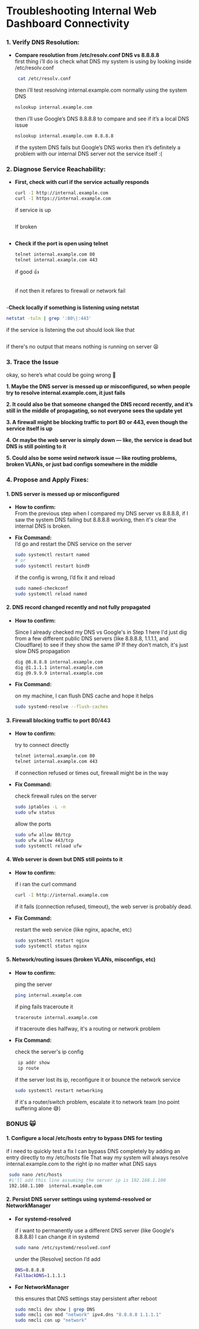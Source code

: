 
# **Troubleshooting Internal Web Dashboard Connectivity**



### **1. Verify DNS Resolution:**
- **Compare resolution from /etc/resolv.conf DNS vs 8.8.8.8**  
  first thing i’ll do is check what DNS my system is using by looking inside /etc/resolv.conf 
  ```bash
   cat /etc/resolv.conf
  ```
  then i’ll test resolving internal.example.com normally using the system DNS
  ```bash
  nslookup internal.example.com
  ```
  then i’ll use Google’s DNS 8.8.8.8 to compare and see if it’s a local DNS issue
  ```bash
  nslookup internal.example.com 8.8.8.8
  ```
  if the system DNS fails but Google’s DNS works then it’s definitely a problem with our internal DNS server not the service itself :(




### **2. Diagnose Service Reachability:**

- **First, check with curl if the service actually responds**  
  ```bash
  curl -I http://internal.example.com
  curl -I https://internal.example.com
  ```
  if service is up
  ```bash
  
  ```
  If broken
  ```bash
  ```
  
- **Check if the port is open using telnet**  
  ```bash
  telnet internal.example.com 80
  telnet internal.example.com 443
  ```
  if good :thumbsup:	
  ```bash
  ```
  if not then it refares to firewall or network fail
  ```bash
  ```

-**Check locally if something is listening using netstat**
```bash
netstat -tuln | grep ':80\|:443'
```
if the service is listening the out should look like that 
```bash
```
if there's no output that means nothing is running on server :tired_face:

### **3. Trace the Issue**
okay, so here’s what could be going wrong :monocle_face:

**1. Maybe the DNS server is messed up or misconfigured, so when people try to resolve internal.example.com, it just fails**

**2. It could also be that someone changed the DNS record recently, and it’s still in the middle of propagating, so not everyone sees the update yet**

**3. A firewall might be blocking traffic to port 80 or 443, even though the service itself is up**

**4. Or maybe the web server is simply down — like, the service is dead but DNS is still pointing to it**

**5. Could also be some weird network issue — like routing problems, broken VLANs, or just bad configs somewhere in the middle**

### **4. Propose and Apply Fixes:**

#### **1. DNS server is messed up or misconfigured**

- **How to confirm:**  
  From the previous step when I compared my DNS server vs 8.8.8.8, if I saw the system DNS failing but 8.8.8.8 working, then it's clear the internal DNS is broken.
  
- **Fix Command:**  
  I’d go and restart the DNS service on the server
  ```bash
  sudo systemctl restart named
  # or
  sudo systemctl restart bind9
  ```
  if the config is wrong, I’d fix it and reload
  ```bash
  sudo named-checkconf
  sudo systemctl reload named
  ```
#### **2. DNS record changed recently and not fully propagated**

- **How to confirm:**
  
  Since I already checked my DNS vs Google's in Step 1 here I'd just dig from a few different public DNS servers (like 8.8.8.8, 1.1.1.1, and Cloudflare) to see if they show the same IP
If they don’t match, it's just slow DNS propagation
   ```bash
   dig @8.8.8.8 internal.example.com
   dig @1.1.1.1 internal.example.com
   dig @9.9.9.9 internal.example.com
 
   ```

- **Fix Command:**

  on my machine, I can flush DNS cache and hope it helps
  ```bash
  sudo systemd-resolve --flush-caches
  ```


#### **3. Firewall blocking traffic to port 80/443**
- **How to confirm:**

  try to connect directly
  ```bash
  telnet internal.example.com 80
  telnet internal.example.com 443
  ```
  if connection refused or times out, firewall might be in the way
- **Fix Command:**

  check firewall rules on the server
  ```bash
  sudo iptables -L -n
  sudo ufw status
  ```
  allow the ports
  ```bash
  sudo ufw allow 80/tcp
  sudo ufw allow 443/tcp
  sudo systemctl reload ufw
  ```
  
#### **4. Web server is down but DNS still points to it**
- **How to confirm:**

  if i ran the curl command
  ```bash
  curl -I http://internal.example.com
  ```
  if it fails (connection refused, timeout), the web server is probably dead.

- **Fix Command:**

  restart the web service (like nginx, apache, etc)
  ```bash
  sudo systemctl restart nginx
  sudo systemctl status nginx
  ```
#### **5. Network/routing issues (broken VLANs, misconfigs, etc)**

- **How to confirm:**

  ping the server
  ```bash
  ping internal.example.com
  ```
  if ping fails traceroute it
  ```bash
  traceroute internal.example.com
  ```
  if traceroute dies halfway, it's a routing or network problem
 - **Fix Command:**

   check the server's ip config
   ```bash
    ip addr show
    ip route
   ```
   if the server lost its ip, reconfigure it or bounce the network service
   ```bash
   sudo systemctl restart networking
   ```
   if it's a router/switch problem, escalate it to network team (no point suffering alone :sweat_smile:)


### **BONUS :scream_cat:**

#### **1. Configure a local /etc/hosts entry to bypass DNS for testing**

   if i need to quickly test a fix I can bypass DNS completely by adding an entry directly to my /etc/hosts file
   That way my system will always resolve internal.example.com to the right ip no matter what DNS says
   ```bash
    sudo nano /etc/hosts
    #i'll add this line assuming the server ip is 192.168.1.100
    192.168.1.100  internal.example.com
   ```

#### **2. Persist DNS server settings using systemd-resolved or NetworkManager**
- **For systemd-resolved**

  if i want to permanently use a different DNS server (like Google's 8.8.8.8) I can change it in systemd
  ```bash
  sudo nano /etc/systemd/resolved.conf
  ```
  under the [Resolve] section I’d add
  ```bash
  DNS=8.8.8.8
  FallbackDNS=1.1.1.1
  ```

- **For NetworkManager**
  
  this ensures that DNS settings stay persistent after reboot
  ```bash
  sudo nmcli dev show | grep DNS
  sudo nmcli con mod "network" ipv4.dns "8.8.8.8 1.1.1.1"
  sudo nmcli con up "network"
  ```
  

